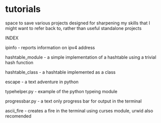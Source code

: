 # tutorials

space to save various projects designed for sharpening my skills that I might want to refer back to, rather than useful standalone projects

INDEX

ipinfo - reports information on ipv4 address

hashtable_module - a simple implementation of a hashtable using a trivial hash function

hashtable_class - a hashtable implemented as a class

escape - a text adventure in python

typehelper.py - example of the python typeing module

progressbar.py - a text only progress bar for output in the terminal

ascii_fire - creates a fire in the terminal using curses module, urwid also recomended
